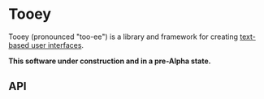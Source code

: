 # Tooey

Tooey (pronounced "too-ee") is a library and framework for creating [text-based user interfaces](https://en.wikipedia.org/wiki/Text-based_user_interface).

**This software under construction and in a pre-Alpha state.**

## API

<!-- Generated by documentation.js. Update this documentation by updating the source code. -->


